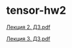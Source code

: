 # tensor-hw2

[Лекция 2. ДЗ.pdf](https://github.com/k-antonov/tensor-hw2/files/8357684/2.pdf)

[Лекция 3. ДЗ.pdf](https://github.com/k-antonov/tensor-hw2/files/8373610/3.pdf)
